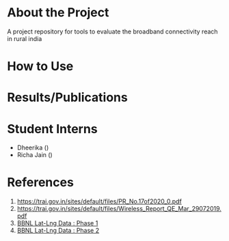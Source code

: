 # About the Project

A project repository for tools to evaluate the broadband connectivity reach in rural india

# How to Use

# Results/Publications



# Student Interns

- Dheerika ()
- Richa Jain  ()


# References
1. https://trai.gov.in/sites/default/files/PR_No.17of2020_0.pdf
2. https://trai.gov.in/sites/default/files/Wireless_Report_QE_Mar_29072019.pdf 
3. [BBNL Lat-Lng Data : Phase 1](http://bbnl.nic.in/index1.aspx?lsid=651&lev=2&lid=526&langid=1)
4. [BBNL Lat-Lng Data : Phase 2](http://bbnl.nic.in/index1.aspx?lsid=709&lev=2&lid=564&langid=1)

